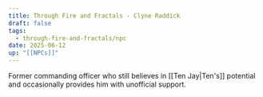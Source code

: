 ```yaml
---
title: Through Fire and Fractals - Clyne Raddick
draft: false
tags:
  - through-fire-and-fractals/npc
date: 2025-06-12
up: "[[NPCs]]"
---
```


Former commanding officer who still believes in [[Ten Jay|Ten's]] potential and occasionally provides him with unofficial support.